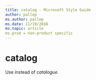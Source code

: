 ```yaml
---
title: catalog - Microsoft Style Guide
author: pallep
ms.author: pallep
ms.date: 11/19/2016
ms.topic: article
ms.prod = non-product specific
---
```


# catalog

Use instead of *catalogue.*
